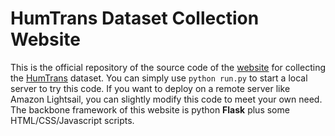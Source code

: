 # HumTrans Dataset Collection Website
This is the official repository of the source code of the [website](https://www.humming-collect.online/) for collecting the [HumTrans](https://huggingface.co/datasets/dadinghh2/HumTrans) dataset. You can simply use `python run.py` to start a local server to try this code. If you want to deploy on a remote server like Amazon Lightsail, you can slightly modify this code to meet your own need. The backbone framework of this website is python **Flask** plus some HTML/CSS/Javascript scripts.
